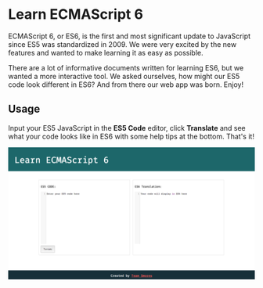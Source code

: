 # Learn ECMAScript 6

ECMAScript 6, or ES6, is the first and most significant update to JavaScript since ES5 was standardized in 2009. We were very excited by the new features and wanted to make learning it as easy as possible.

There are a lot of informative documents written for learning ES6, but we wanted a more interactive tool. We asked ourselves, how might our ES5 code look different in ES6? And from there our web app was born. Enjoy!

## Usage
Input your ES5 JavaScript in the **ES5 Code** editor, click **Translate** and see what your code looks like in ES6 with some help tips at the bottom. That's it!

![alt text](imgs/demo.png "Learn ECMAScript 6 in action")
